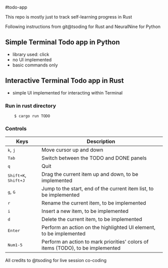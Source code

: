#todo-app

This repo is mostly just to track self-learning progress in Rust

Following instructions from git@tsoding for Rust and NeuralNine for Python

## Simple Terminal Todo app in Python
- library used: click
- no UI implemented
- basic commands only

## Interactive Terminal Todo app in Rust
- simple UI implemented for interacting within Terminal

### Run in rust directory
```console
    $ cargo run TODO
```

### Controls

|Keys|Description|
|---|---|
|<kbd>k</kbd>, <kbd>j</kbd>|Move cursor up and down|
|<kbd>Tab</kbd>|Switch between the TODO and DONE panels|
|<kbd>q</kbd>|Quit|
|<kbd>Shift+K</kbd>, <kbd>Shift+J</kbd>|Drag the current item up and down, to be implemented|
|<kbd>g</kbd>, <kbd>G</kbd> | Jump to the start, end of the current item list, to be implemented|
|<kbd>r</kbd>|Rename the current item, to be implemented|
|<kbd>i</kbd>|Insert a new item, to be implemented|
|<kbd>d</kbd>|Delete the current item, to be implemented|
|<kbd>Enter</kbd>|Perform an action on the highlighted UI element, to be implemented|
|<kbd>Num1-5</kbd>|Perform an action to mark priorities' colors of items (TODO), to be implemented|

All credits to @tsoding for live session co-coding
